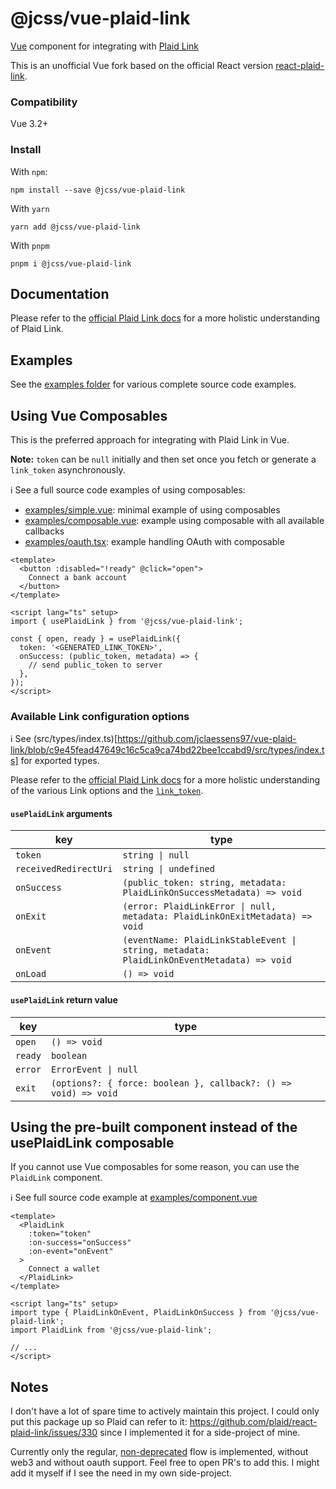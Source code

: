 # @jcss/vue-plaid-link

[Vue](https://vuejs.org/) component for integrating with [Plaid Link](https://plaid.com/docs/link/)

This is an unofficial Vue fork based on the official React version [react-plaid-link](https://github.com/plaid/react-plaid-link).

### Compatibility

Vue 3.2+

### Install

With `npm`:

```
npm install --save @jcss/vue-plaid-link
```

With `yarn`

```
yarn add @jcss/vue-plaid-link
```

With `pnpm`

```
pnpm i @jcss/vue-plaid-link
```

## Documentation
Please refer to the [official Plaid Link docs](https://plaid.com/docs/link/)
for a more holistic understanding of Plaid Link.

## Examples

See the [examples folder](examples) for various complete source code examples.

## Using Vue Composables

This is the preferred approach for integrating with Plaid Link in Vue.

**Note:** `token` can be `null` initially and then set once you fetch or generate
a `link_token` asynchronously.

ℹ️ See a full source code examples of using composables:

- [examples/simple.vue](examples/simple.vue): minimal example of using composables
- [examples/composable.vue](examples/composable.vue): example using composable with all
  available callbacks
- [examples/oauth.tsx](examples/oauth.vue): example handling OAuth with composable

```vue
<template>
  <button :disabled="!ready" @click="open">
    Connect a bank account
  </button>
</template>

<script lang="ts" setup>
import { usePlaidLink } from '@jcss/vue-plaid-link';

const { open, ready } = usePlaidLink({
  token: '<GENERATED_LINK_TOKEN>',
  onSuccess: (public_token, metadata) => {
    // send public_token to server
  },
});
</script>
```

### Available Link configuration options

ℹ️ See (src/types/index.ts)[https://github.com/jclaessens97/vue-plaid-link/blob/c9e45fead47649c16c5ca9ca74bd22bee1ccabd9/src/types/index.ts] for exported types.

Please refer to the [official Plaid Link
docs](https://plaid.com/docs/link/web/) for a more holistic understanding of
the various Link options and the
[`link_token`](https://plaid.com/docs/api/tokens/#linktokencreate).

#### `usePlaidLink` arguments

| key                   | type                                                                                      |
| --------------------- | ----------------------------------------------------------------------------------------- |
| `token`               | `string \| null`                                                                          |
| `receivedRedirectUri` | `string \| undefined`                                                             |
| `onSuccess`           | `(public_token: string, metadata: PlaidLinkOnSuccessMetadata) => void`                    |
| `onExit`              | `(error: PlaidLinkError \| null, metadata: PlaidLinkOnExitMetadata) => void`              |
| `onEvent`             | `(eventName: PlaidLinkStableEvent \| string, metadata: PlaidLinkOnEventMetadata) => void` |
| `onLoad`              | `() => void`                                                                              |

#### `usePlaidLink` return value

| key     | type                                                            |
| ------- | --------------------------------------------------------------- |
| `open`  | `() => void`                                                    |
| `ready` | `boolean`                                                       |
| `error` | `ErrorEvent \| null`                                            |
| `exit`  | `(options?: { force: boolean }, callback?: () => void) => void` |

## Using the pre-built component instead of the usePlaidLink composable

If you cannot use Vue composables for some reason, you can use the `PlaidLink` component.

ℹ️ See full source code example at [examples/component.vue](examples/component.vue)

```vue
<template>
  <PlaidLink
    :token="token"
    :on-success="onSuccess"
    :on-event="onEvent"
  >
    Connect a wallet
  </PlaidLink>
</template>

<script lang="ts" setup>
import type { PlaidLinkOnEvent, PlaidLinkOnSuccess } from '@jcss/vue-plaid-link';
import PlaidLink from '@jcss/vue-plaid-link';

// ...
</script>
```

## Notes

I don't have a lot of spare time to actively maintain this project. I could only put this package up so Plaid can refer to it: https://github.com/plaid/react-plaid-link/issues/330 since I implemented it for a side-project of mine.

Currently only the regular, [non-deprecated](https://plaid.com/docs/link/link-token-migration-guide/) flow is implemented, without web3 and without oauth support. Feel free to open PR's to add this. I might add it myself if I see the need in my own side-project.
